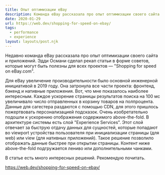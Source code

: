 ```yaml
---
title: Опыт оптимизации eBay
description: Команда eBay рассказала про опыт оптимизации своего сайта и приложений. Эдди Османи сделал рекап статьи в форме советов, которые могут быть полезны для всех проектов 
date: 2020-01-29
url: https://web.dev/shopping-for-speed-on-ebay/
tags:
  - performance
  - experience
layout: layouts/post.njk
---
```

Недавно команда eBay рассказала про опыт оптимизации своего сайта и приложений. Эдди Османи сделал рекап статьи в форме советов, которые могут быть полезны для всех проектов — "Shopping for speed on eBay.com".

Для eBay увеличение производительности было основной инженерной инициативой в 2019 году. Она затронула все части проекта: фронтенд, бэкенд и нативные приложения. Вот, что мне показалось наиболее интересным. Каждое ускорение страницы результатов поиска на 100 мс увеличивало число отправленных в корзину товаров на полпроцента. Данные для сагестера раздаются с помощью CDN, для этого пришлось пожертвовать персонализацией подсказок. Очень изобретательно подошли к ускорению отображения содержимого above-the-fold. В архитектуре системы есть слой "Experience Services". Этот слой отвечает за быструю отдачу данных для сущностей, которые попадают во viewport устройства пользователя при инициализации страницы (для web) или view (для нативных приложений). Такое решение позволило отображать данные быстрее при открытии страницы. Контент ниже above-the-fold подгружается лениво или дополнительными чанками.

В статье есть много интересных решений. Рекомендую почитать.

https://web.dev/shopping-for-speed-on-ebay/
